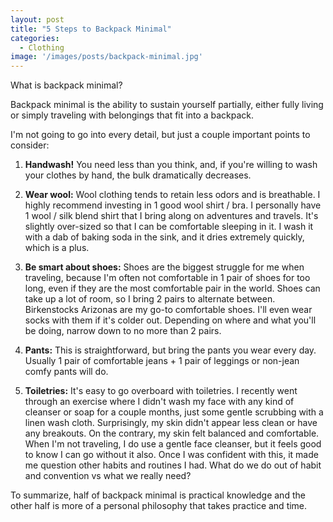 ```yaml
---
layout: post
title: "5 Steps to Backpack Minimal"
categories:
  - Clothing
image: '/images/posts/backpack-minimal.jpg'
---
```


What is backpack minimal?

Backpack minimal is the ability to sustain yourself partially, either fully living or simply traveling with belongings that fit into a backpack.

I'm not going to go into every detail, but just a couple important points to consider:

1. **Handwash!** You need less than you think, and, if you're willing to wash your clothes by hand, the bulk dramatically decreases.

2. **Wear wool:** Wool clothing tends to retain less odors and is breathable. I highly recommend investing in 1 good wool shirt / bra. I personally have 1 wool / silk blend shirt that I bring along on adventures and travels. It's slightly over-sized so that I can be comfortable sleeping in it. I wash it with a dab of baking soda in the sink, and it dries extremely quickly, which is a plus.

3. **Be smart about shoes:** Shoes are the biggest struggle for me when traveling, because I'm often not comfortable in 1 pair of shoes for too long, even if they are the most comfortable pair in the world. Shoes can take up a lot of room, so I bring 2 pairs to alternate between. Birkenstocks Arizonas are my go-to comfortable shoes. I'll even wear socks with them if it's colder out. Depending on where and what you'll be doing, narrow down to no more than 2 pairs.

4. **Pants:** This is straightforward, but bring the pants you wear every day. Usually 1 pair of comfortable jeans + 1 pair of leggings or non-jean comfy pants will do.

5. **Toiletries:** It's easy to go overboard with toiletries. I recently went through an exercise where I didn't wash my face with any kind of cleanser or soap for a couple months, just some gentle scrubbing with a linen wash cloth. Surprisingly, my skin didn't appear less clean or have any breakouts. On the contrary, my skin felt balanced and comfortable. When I'm not traveling, I do use a gentle face cleanser, but it feels good to know I can go without it also. Once I was confident with this, it made me question other habits and routines I had.  What do we do out of habit and convention vs what we really need?

To summarize, half of backpack minimal is practical knowledge and the other half is more of a personal philosophy that takes practice and time.